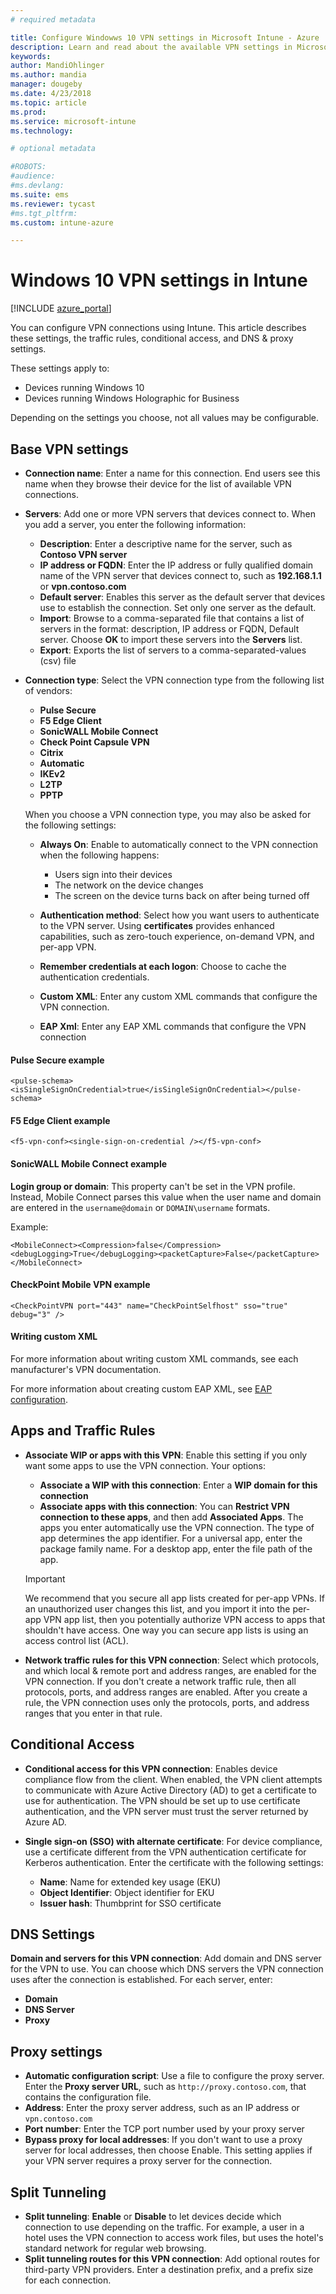 ```yaml
---
# required metadata

title: Configure Windowws 10 VPN settings in Microsoft Intune - Azure | Microsoft Docs
description: Learn and read about the available VPN settings in Microsoft Intune, what they are used for, and what they do, including traffic rules, conditional access, and DNS and proxy settings for Windows 10 devices and Windows Holographic for Business devices.
keywords:
author: MandiOhlinger
ms.author: mandia
manager: dougeby
ms.date: 4/23/2018
ms.topic: article
ms.prod:
ms.service: microsoft-intune
ms.technology:

# optional metadata

#ROBOTS:
#audience:
#ms.devlang:
ms.suite: ems
ms.reviewer: tycast
#ms.tgt_pltfrm:
ms.custom: intune-azure

---
```


# Windows 10 VPN settings in Intune

[!INCLUDE [azure_portal](./includes/azure_portal.md)]

You can configure VPN connections using Intune. This article describes these settings, the traffic rules, conditional access, and DNS & proxy settings.

These settings apply to:

- Devices running Windows 10
- Devices running Windows Holographic for Business

Depending on the settings you choose, not all values may be configurable.

## Base VPN settings

- **Connection name**: Enter a name for this connection. End users see this name when they browse their device for the list of available VPN connections.
- **Servers**: Add one or more VPN servers that devices connect to. When you add a server, you enter the following information:
  - **Description**: Enter a descriptive name for the server, such as **Contoso VPN server**
  - **IP address or FQDN**: Enter the IP address or fully qualified domain name of the VPN server that devices connect to, such as **192.168.1.1** or **vpn.contoso.com**
  - **Default server**: Enables this server as the default server that devices use to establish the connection. Set only one server as the default.
  - **Import**: Browse to a comma-separated file that contains a list of servers in the format: description, IP address or FQDN, Default server. Choose **OK** to import these servers into the **Servers** list.
  - **Export**: Exports the list of servers to a comma-separated-values (csv) file

- **Connection type**: Select the VPN connection type from the following list of vendors:

  - **Pulse Secure**
  - **F5 Edge Client**
  - **SonicWALL Mobile Connect**
  - **Check Point Capsule VPN**
  - **Citrix**
  - **Automatic**
  - **IKEv2**
  - **L2TP**
  - **PPTP**

  When you choose a VPN connection type, you may also be asked for the following settings:  
    - **Always On**: Enable to automatically connect to the VPN connection when the following happens: 
      - Users sign into their devices
      - The network on the device changes
      - The screen on the device turns back on after being turned off 

    - **Authentication method**: Select how you want users to authenticate to the VPN server. Using **certificates** provides enhanced capabilities, such as zero-touch experience, on-demand VPN, and per-app VPN.
    - **Remember credentials at each logon**: Choose to cache the authentication credentials.
    - **Custom XML**: Enter any custom XML commands that configure the VPN connection.
    - **EAP Xml**: Enter any EAP XML commands that configure the VPN connection

#### Pulse Secure example

```
<pulse-schema><isSingleSignOnCredential>true</isSingleSignOnCredential></pulse-schema>
```

#### F5 Edge Client example

```
<f5-vpn-conf><single-sign-on-credential /></f5-vpn-conf>
```

#### SonicWALL Mobile Connect example
**Login group or domain**: This property can't be set in the VPN profile. Instead, Mobile Connect parses this value when the user name and domain are entered in the `username@domain` or `DOMAIN\username` formats.

Example:

```
<MobileConnect><Compression>false</Compression><debugLogging>True</debugLogging><packetCapture>False</packetCapture></MobileConnect>
```

#### CheckPoint Mobile VPN example

```
<CheckPointVPN port="443" name="CheckPointSelfhost" sso="true" debug="3" />
```

#### Writing custom XML
For more information about writing custom XML commands, see each manufacturer's VPN documentation.

For more information about creating custom EAP XML, see [EAP configuration](https://docs.microsoft.com/windows/client-management/mdm/eap-configuration).

## Apps and Traffic Rules

- **Associate WIP or apps with this VPN**: Enable this setting if you only want some apps to use the VPN connection. Your options:

  - **Associate a WIP with this connection**: Enter a **WIP domain for this connection**
  - **Associate apps with this connection**: You can **Restrict VPN connection to these apps**, and then add **Associated Apps**. The apps you enter automatically use the VPN connection. The type of app determines the app identifier. For a universal app, enter the package family name. For a desktop app, enter the file path of the app.

  >[!IMPORTANT]
  >We recommend that you secure all app lists created for per-app VPNs. If an unauthorized user changes this list, and you import it into the per-app VPN app list, then you potentially authorize VPN access to apps that shouldn't have access. One way you can secure app lists is using an access control list (ACL).

- **Network traffic rules for this VPN connection**: Select which protocols, and which local & remote port and address ranges, are enabled for the VPN connection. If you don't create a network traffic rule, then all protocols, ports, and address ranges are enabled. After you create a rule, the VPN connection uses only the protocols, ports, and address ranges that you enter in that rule.

## Conditional Access

- **Conditional access for this VPN connection**: Enables device compliance flow from the client. When enabled, the VPN client attempts to communicate with Azure Active Directory (AD) to get a certificate to use for authentication. The VPN should be set up to use certificate authentication, and the VPN server must trust the server returned by Azure AD.

- **Single sign-on (SSO) with alternate certificate**: For device compliance, use a certificate different from the VPN authentication certificate for Kerberos authentication. Enter the certificate with the following settings:

  - **Name**: Name for extended key usage (EKU)
  - **Object Identifier**: Object identifier for EKU
  - **Issuer hash**: Thumbprint for SSO certificate

## DNS Settings

**Domain and servers for this VPN connection**: Add domain and DNS server for the VPN to use. You can choose which DNS servers the VPN connection uses after the connection is established. For each server, enter:
- **Domain**
- **DNS Server**
- **Proxy**

## Proxy settings

- **Automatic configuration script**: Use a file to configure the proxy server. Enter the **Proxy server URL**, such as `http://proxy.contoso.com`, that contains the configuration file.
- **Address**: Enter the proxy server address, such as an IP address or `vpn.contoso.com`
- **Port number**: Enter the TCP port number used by your proxy server
- **Bypass proxy for local addresses**: If you don't want to use a proxy server for local addresses, then choose Enable. This setting applies if your VPN server requires a proxy server for the connection.

## Split Tunneling

- **Split tunneling**: **Enable** or **Disable** to let devices decide which connection to use depending on the traffic. For example, a user in a hotel uses the VPN connection to access work files, but uses the hotel's standard network for regular web browsing.
- **Split tunneling routes for this VPN connection**: Add optional routes for third-party VPN providers. Enter a destination prefix, and a prefix size for each connection.
